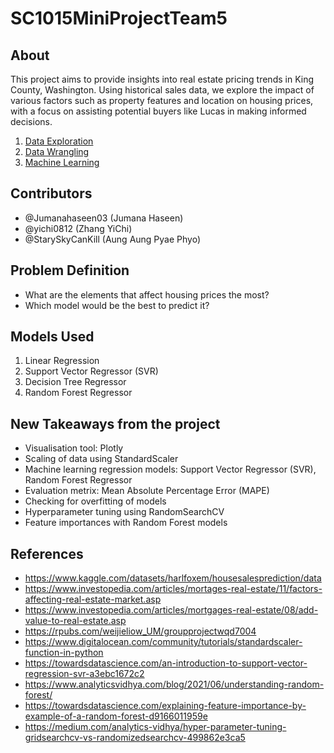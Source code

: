 # SC1015MiniProjectTeam5

## About
This project aims to provide insights into real estate pricing trends in King County, Washington. Using historical sales data, we explore the impact of various factors such as property features and location on housing prices, with a focus on assisting potential buyers like Lucas in making informed decisions.

1. [Data Exploration](https://github.com/Jumanahaseen03/SC1015MiniProjectTeam5/blob/9cd147b7f8c5d1fd51ed5bc7c5036d6df20fc4f4/Data_Exploration.ipynb)
3. [Data Wrangling](https://github.com/Jumanahaseen03/SC1015MiniProjectTeam5/blob/9cd147b7f8c5d1fd51ed5bc7c5036d6df20fc4f4/Data_Wrangling.ipynb)
4. [Machine Learning](https://github.com/Jumanahaseen03/SC1015MiniProjectTeam5/blob/9cd147b7f8c5d1fd51ed5bc7c5036d6df20fc4f4/Machine_Learning.ipynb)

## Contributors
- @Jumanahaseen03 (Jumana Haseen)
- @yichi0812 (Zhang YiChi)
- @StarySkyCanKill (Aung Aung Pyae Phyo)
## Problem Definition
- What are the elements that affect housing prices the most?
- Which model would be the best to predict it?

## Models Used
1. Linear Regression
2. Support Vector Regressor (SVR)
3. Decision Tree Regressor
4. Random Forest Regressor
   
## New Takeaways from the project
- Visualisation tool: Plotly
- Scaling of data using StandardScaler
- Machine learning regression models: Support Vector Regressor (SVR), Random Forest Regressor
- Evaluation metrix: Mean Absolute Percentage Error (MAPE)
- Checking for overfitting of models
- Hyperparameter tuning using RandomSearchCV
- Feature importances with Random Forest models

## References   
- https://www.kaggle.com/datasets/harlfoxem/housesalesprediction/data 
- https://www.investopedia.com/articles/mortages-real-estate/11/factors-affecting-real-estate-market.asp
- https://www.investopedia.com/articles/mortgages-real-estate/08/add-value-to-real-estate.asp
- https://rpubs.com/weijieliow_UM/groupprojectwqd7004
- https://www.digitalocean.com/community/tutorials/standardscaler-function-in-python
- https://towardsdatascience.com/an-introduction-to-support-vector-regression-svr-a3ebc1672c2
- https://www.analyticsvidhya.com/blog/2021/06/understanding-random-forest/
- https://towardsdatascience.com/explaining-feature-importance-by-example-of-a-random-forest-d9166011959e
- https://medium.com/analytics-vidhya/hyper-parameter-tuning-gridsearchcv-vs-randomizedsearchcv-499862e3ca5

